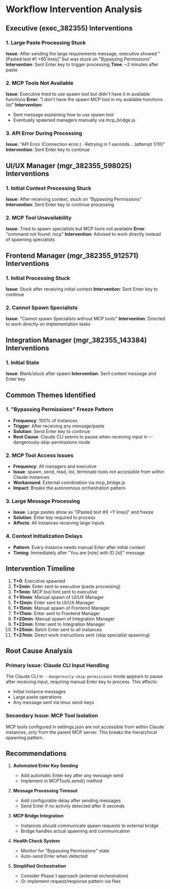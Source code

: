 # Workflow Intervention Analysis

## Executive (exec_382355) Interventions

### 1. Large Paste Processing Stuck
**Issue**: After sending the large requirements message, executive showed "[Pasted text #1 +65 lines]" but was stuck on "Bypassing Permissions"
**Intervention**: Sent Enter key to trigger processing
**Time**: ~2 minutes after paste

### 2. MCP Tools Not Available
**Issue**: Executive tried to use spawn tool but didn't have it in available functions
**Error**: "I don't have the spawn MCP tool in my available functions list"
**Intervention**: 
- Sent message explaining how to use spawn tool
- Eventually spawned managers manually via mcp_bridge.js

### 3. API Error During Processing
**Issue**: "API Error (Connection error.) · Retrying in 1 seconds… (attempt 1/10)"
**Intervention**: Sent Enter key to continue

## UI/UX Manager (mgr_382355_598025) Interventions

### 1. Initial Context Processing Stuck
**Issue**: After receiving context, stuck on "Bypassing Permissions"
**Intervention**: Sent Enter key to continue processing

### 2. MCP Tool Unavailability
**Issue**: Tried to spawn specialists but MCP tools not available
**Error**: "command not found: mcp"
**Intervention**: Advised to work directly instead of spawning specialists

## Frontend Manager (mgr_382355_912571) Interventions

### 1. Initial Processing Stuck
**Issue**: Stuck after receiving initial context
**Intervention**: Sent Enter key to continue

### 2. Cannot Spawn Specialists
**Issue**: "Cannot spawn Specialists without MCP tools"
**Intervention**: Directed to work directly on implementation tasks

## Integration Manager (mgr_382355_143384) Interventions

### 1. Initial State
**Issue**: Blank/stuck after spawn
**Intervention**: Sent context message and Enter key

## Common Themes Identified

### 1. **"Bypassing Permissions" Freeze Pattern**
- **Frequency**: 100% of instances
- **Trigger**: After receiving any message/paste
- **Solution**: Send Enter key to continue
- **Root Cause**: Claude CLI seems to pause when receiving input in --dangerously-skip-permissions mode

### 2. **MCP Tool Access Issues**
- **Frequency**: All managers and executive
- **Issue**: spawn, send, read, list, terminate tools not accessible from within Claude instances
- **Workaround**: External coordination via mcp_bridge.js
- **Impact**: Breaks the autonomous orchestration pattern

### 3. **Large Message Processing**
- **Issue**: Large pastes show as "[Pasted text #X +Y lines]" and freeze
- **Solution**: Enter key required to process
- **Affects**: All instances receiving large inputs

### 4. **Context Initialization Delays**
- **Pattern**: Every instance needs manual Enter after initial context
- **Timing**: Immediately after "You are [role] with ID [id]" message

## Intervention Timeline

1. **T+0**: Executive spawned
2. **T+2min**: Enter sent to executive (paste processing)
3. **T+5min**: MCP tool hint sent to executive
4. **T+10min**: Manual spawn of UI/UX Manager
5. **T+12min**: Enter sent to UI/UX Manager
6. **T+15min**: Manual spawn of Frontend Manager
7. **T+17min**: Enter sent to Frontend Manager
8. **T+20min**: Manual spawn of Integration Manager
9. **T+22min**: Enter sent to Integration Manager
10. **T+25min**: Batch Enter sent to all instances
11. **T+27min**: Direct work instructions sent (skip specialist spawning)

## Root Cause Analysis

### Primary Issue: Claude CLI Input Handling
The Claude CLI in `--dangerously-skip-permissions` mode appears to pause after receiving input, requiring manual Enter key to process. This affects:
- Initial instance messages
- Large paste operations
- Any message sent via tmux send-keys

### Secondary Issue: MCP Tool Isolation
MCP tools configured in settings.json are not accessible from within Claude instances, only from the parent MCP server. This breaks the hierarchical spawning pattern.

## Recommendations

1. **Automated Enter Key Sending**
   - Add automatic Enter key after any message send
   - Implement in MCPTools.send() method

2. **Message Processing Timeout**
   - Add configurable delay after sending messages
   - Send Enter if no activity detected after X seconds

3. **MCP Bridge Integration**
   - Instances should communicate spawn requests to external bridge
   - Bridge handles actual spawning and communication

4. **Health Check System**
   - Monitor for "Bypassing Permissions" state
   - Auto-send Enter when detected

5. **Simplified Orchestration**
   - Consider Phase 1 approach (external orchestration)
   - Or implement request/response pattern via files